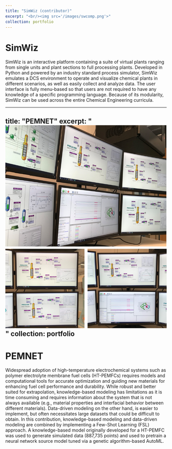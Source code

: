 ```yaml
---
title: "SimWiz (contributor)"
excerpt: "<br/><img src='/images/swcomp.png'>"
collection: portfolio
---
```

SimWiz
======
SimWiz is an interactive platform containing a suite of virtual plants ranging from single units and plant sections to full processing plants. Developed in Python and powered by an industry standard process simulator, SimWiz emulates a DCS environment to operate and visualize chemical plants in different scenarios, as well as easily collect and analyze data. The user interface is fully menu-based so that users are not required to have any knowledge of a specific programming language. Because of its modularity, SimWiz can be used across the entire Chemical Engineering curricula.

---
title: "PEMNET"
excerpt: "<br/><img src='/images/swcomp.png'>"
collection: portfolio
---
PEMNET
======
Widespread adoption of high-temperature electrochemical systems such as polymer electrolyte membrane fuel cells (HT-PEMFCs) requires models and computational tools for accurate optimization and guiding new materials for enhancing fuel cell performance and durability. While robust and better suited for extrapolation, knowledge-based modeling has limitations as it is time consuming and requires information about the system that is not always available (e.g., material properties and interfacial behavior between different materials). Data-driven modeling on the other hand, is easier to implement, but often necessitates large datasets that could be difficult to obtain. In this contribution, knowledge-based modeling and data-driven modeling are combined by implementing a Few-Shot Learning (FSL) approach. A knowledge-based model originally developed for a HT-PEMFC was used to generate simulated data (887,735 points) and used to pretrain a neural network source model tuned via a genetic algorithm-based AutoML. 


